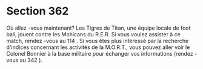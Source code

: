 # Section 362

Où allez -vous maintenant? Les Tigres de Titan, une équipe locale de foot ball, jouent
contre les Mohicans du R.E.R. Si vous voulez assister à ce match, rendez -vous au  114 .
Si vous êtes plus intéressé par la recherche d'indices concernant les activités de la
M.O.R.T., vous pouvez aller voir le Colonel  Bonnier à la base militaire pour échanger
vos informations (rendez -vous au  342 ).